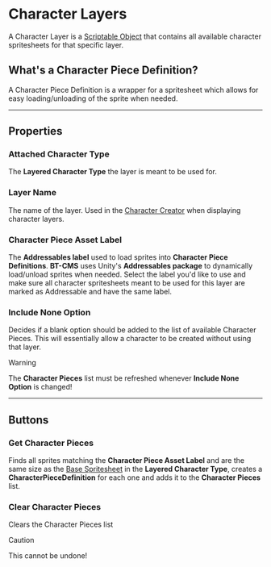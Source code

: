 # Character Layers
A Character Layer is a [Scriptable Object](https://docs.unity3d.com/6000.0/Documentation/Manual/class-ScriptableObject.html) that contains all available character spritesheets for that specific layer.

## What's a Character Piece Definition?
A Character Piece Definition is a wrapper for a spritesheet which allows for easy loading/unloading of the sprite when needed.

---

## Properties

### Attached Character Type
The **Layered Character Type** the layer is meant to be used for.

### Layer Name
The name of the layer. Used in the [Character Creator](xref:character-creator-overview) when displaying character layers.

### Character Piece Asset Label
The **Addressables label** used to load sprites into **Character Piece Definitions**. **BT-CMS** uses Unity's **Addressables package** to dynamically load/unload sprites when needed. Select the label you'd like to use and make sure all character spritesheets meant to be used for this layer are marked as Addressable and have the same label.

### Include None Option
Decides if a blank option should be added to the list of available Character Pieces. This will essentially allow a character to be created without using that layer.

> [!WARNING]
> The **Character Pieces** list must be refreshed whenever **Include None Option** is changed!

---

## Buttons

### Get Character Pieces
Finds all sprites matching the **Character Piece Asset Label** and are the same size as the [Base Spritesheet](character-type-fields.md#basespritesheet) in the **Layered Character Type**, creates a **CharacterPieceDefinition** for each one and adds it to the **Character Pieces** list.

### Clear Character Pieces
Clears the Character Pieces list

> [!CAUTION]
> This cannot be undone!